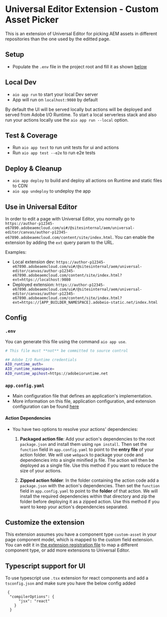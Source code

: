 # Universal Editor Extension - Custom Asset Picker

This is an extension of Universal Editor for picking AEM assets in different repositories than the one used by the editted page.

## Setup

- Populate the `.env` file in the project root and fill it as shown [below](#env)

## Local Dev

- `aio app run` to start your local Dev server
- App will run on `localhost:9080` by default

By default the UI will be served locally but actions will be deployed and served from Adobe I/O Runtime. To start a
local serverless stack and also run your actions locally use the `aio app run --local` option.

## Test & Coverage

- Run `aio app test` to run unit tests for ui and actions
- Run `aio app test --e2e` to run e2e tests

## Deploy & Cleanup

- `aio app deploy` to build and deploy all actions on Runtime and static files to CDN
- `aio app undeploy` to undeploy the app

## Use in Universal Editor

In order to edit a page with Universal Editor, you normally go to `https://author-p12345-e67890.adobeaemcloud.com/ui#/@sitesinternal/aem/universal-editor/canvas/author-p12345-e67890.adobeaemcloud.com/content/site/index.html`.
You can enable the extension by adding the `ext` query param to the URL.

Examples:
* Local extension dev: `https://author-p12345-e67890.adobeaemcloud.com/ui#/@sitesinternal/aem/universal-editor/canvas/author-p12345-e67890.adobeaemcloud.com/content/site/index.html?ext=https://localhost:9080`
* Deployed extension: `https://author-p12345-e67890.adobeaemcloud.com/ui#/@sitesinternal/aem/universal-editor/canvas/author-p12345-e67890.adobeaemcloud.com/content/site/index.html?ext=https://[APP_BUILDER_NAMESPACE].adobeio-static.net/index.html`

## Config

### `.env`

You can generate this file using the command `aio app use`. 

```bash
# This file must **not** be committed to source control

## Adobe I/O Runtime credentials
AIO_runtime_auth=
AIO_runtime_namespace=
AIO_runtime_apihost=https://adobeioruntime.net
```

### `app.config.yaml`

- Main configuration file that defines an application's implementation. 
- More information on this file, application configuration, and extension configuration 
  can be found [here](https://developer.adobe.com/app-builder/docs/guides/appbuilder-configuration/#appconfigyaml)

#### Action Dependencies

- You have two options to resolve your actions' dependencies:

  1. **Packaged action file**: Add your action's dependencies to the root
   `package.json` and install them using `npm install`. Then set the `function`
   field in `app.config.yaml` to point to the **entry file** of your action
   folder. We will use `webpack` to package your code and dependencies into a
   single minified js file. The action will then be deployed as a single file.
   Use this method if you want to reduce the size of your actions.

  2. **Zipped action folder**: In the folder containing the action code add a
     `package.json` with the action's dependencies. Then set the `function`
     field in `app.config.yaml` to point to the **folder** of that action. We will
     install the required dependencies within that directory and zip the folder
     before deploying it as a zipped action. Use this method if you want to keep
     your action's dependencies separated.

## Customize the extension

This extension assumes you have a component type `custom-asset` in your page component model, which is mapped to the custom field extension. You can edit it in [the extension registration file](src/aem-uex-1/web-src/src/components/ExtensionRegistration.js) to map a different component type, or add more extensions to Universal Editor.

## Typescript support for UI

To use typescript use `.tsx` extension for react components and add a `tsconfig.json` 
and make sure you have the below config added
```
 {
  "compilerOptions": {
      "jsx": "react"
    }
  } 
```
